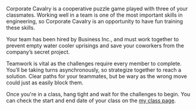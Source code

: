 Corporate Cavalry is a cooperative puzzle game played with three of your classmates. Working well in a team is one of the most important skills in engineering, so Corporate Cavalry is an opportunity to have fun training these skills.

Your team has been hired by Business Inc., and must work together to prevent empty water cooler uprisings and save your coworkers from the company’s secret project.

Teamwork is vital as the challenges require every member to complete. You’ll be taking turns asynchronously, so strategize together to reach a solution. Clear paths for your teammates, but be wary as the wrong move could just as easily block them.

Once you're in a class, hang tight and wait for the challenges to begin. You can check the start and end date of your class on the [my class page](/myclass).
